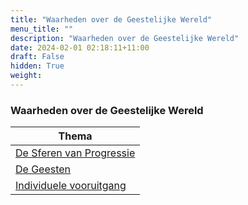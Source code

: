 ```yaml
---
title: "Waarheden over de Geestelijke Wereld"
menu_title: ""
description: "Waarheden over de Geestelijke Wereld"
date: 2024-02-01 02:18:11+11:00
draft: False
hidden: True
weight: 
---
```

### Waarheden over de Geestelijke Wereld

|**Thema**
|---
| [De Sferen van Progressie](/1-nl-padgett-messages/1-3-nl-padgett-messages-by-topic/1-3-17-nl-truths-of-spiritual-world/1-3-17-1-nl-spheres-of-progress/)
| [De Geesten](/1-nl-padgett-messages/1-3-nl-padgett-messages-by-topic/1-3-17-nl-truths-of-spiritual-world/1-3-17-2-nl-hells/)
| [Individuele vooruitgang](/1-nl-padgett-messages/1-3-nl-padgett-messages-by-topic/1-3-17-nl-truths-of-spiritual-world/1-3-17-3-nl-individual-progress/)
